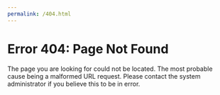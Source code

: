 ```yaml
---
permalink: /404.html
---
```

# Error 404: Page Not Found
The page you are looking for could not be located. The most probable cause
being a malformed URL request. Please contact the system administrator if you
believe this to be in error.
